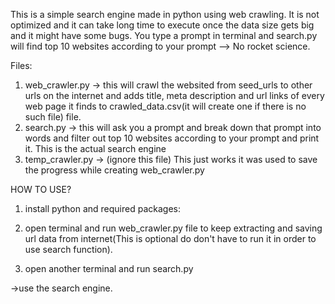 This is a simple search engine made in python using web crawling. 
It is not optimized and it can take long time to execute once the data size gets big and it might have some bugs.
You type a prompt in terminal and search.py will find top 10 websites according to your prompt --> No rocket science.

Files:
1. web_crawler.py -> this will crawl the websited from seed_urls to other urls on the internet and adds title, meta description and url links of every web page it finds to crawled_data.csv(it will create one if there is no such file) file.
2. search.py -> this will ask you a prompt and break down that prompt into words and filter out top 10 websites according to your prompt and print it. This is the actual search engine
3. temp_crawler.py -> (ignore this file) This just works it was used to save the progress while creating web_crawler.py

HOW TO USE?
1. install python and required packages:

2. open terminal and run web_crawler.py file to keep extracting and saving url data from internet(This is optional do don't have to run it in order to use search function).

3. open another terminal and run search.py 

->use the search engine. 